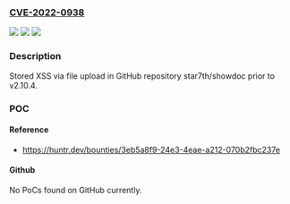 ### [CVE-2022-0938](https://cve.mitre.org/cgi-bin/cvename.cgi?name=CVE-2022-0938)
![](https://img.shields.io/static/v1?label=Product&message=star7th%2Fshowdoc&color=blue)
![](https://img.shields.io/static/v1?label=Version&message=n%2Fa&color=blue)
![](https://img.shields.io/static/v1?label=Vulnerability&message=CWE-79%20Improper%20Neutralization%20of%20Input%20During%20Web%20Page%20Generation%20('Cross-site%20Scripting')&color=brighgreen)

### Description

Stored XSS via file upload in GitHub repository star7th/showdoc prior to v2.10.4.

### POC

#### Reference
- https://huntr.dev/bounties/3eb5a8f9-24e3-4eae-a212-070b2fbc237e

#### Github
No PoCs found on GitHub currently.

